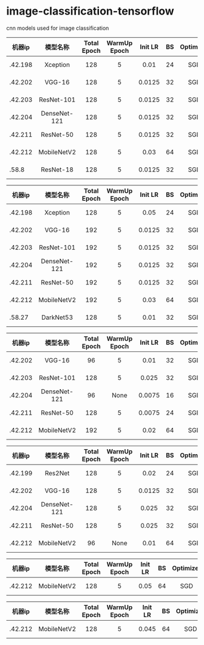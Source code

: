 # image-classification-tensorflow
cnn models used for image classification


|  机器ip   | 模型名称  |  Total Epoch   | WarmUp Epoch  |  Init LR   |  BS  | Optimizer  |  Eval Stat/Epoch |
|  ----  | :----:  |  :----:  | :----:  |  :----:  | :----: | :----:  |  :----:  |
| .42.198 | Xception | 128 | 5 | 0.01 | 24 | SGD | 0.70595 / 128 |
| .42.202 | VGG-16 | 128 | 5 | 0.0125 | 32 | SGD | 0.71685 / 128 |
| .42.203 | ResNet-101 | 128 | 5 | 0.0125 | 32 | SGD | 0.75602 / 128 |
| .42.204 | DenseNet-121 | 128 | 5 | 0.0125 | 32 | SGD | 0.70053 / 128 |
| .42.211 | ResNet-50 | 128 | 5 | 0.0125 | 32 | SGD | 0.74660 / 128 |
| .42.212 | MobileNetV2 | 128 | 5 | 0.03 | 64 | SGD | 0.704531 / 128 |
| .58.8 | ResNet-18 | 128 | 5 | 0.0125 | 32 | SGD | 0.69476 / 128 |

|  机器ip   | 模型名称  |  Total Epoch   | WarmUp Epoch  |  Init LR   |  BS  | Optimizer  |  Eval Stat/Epoch |
|  ----  | :----:  |  :----:  | :----:  |  :----:  | :----: | :----:  |  :----:  |
| .42.198 | Xception | 128 | 5 | 0.05 | 24 | SGD | 0.70844 / 28 |
| .42.202 | VGG-16 | 192 | 5 | 0.0125 | 32 | SGD | 0.71460 / 192 |
| .42.203 | ResNet-101 | 192 | 5 | 0.0125 | 32 | SGD | 0.75043/ 192 |
| .42.204 | DenseNet-121 | 192 | 5 | 0.0125 | 32 | SGD | 0.69875 / 192 |
| .42.211 | ResNet-50 | 192 | 5 | 0.0125 | 32 | SGD | 0.74475 / 192 |
| .42.212 | MobileNetV2 | 192 | 5 | 0.03 | 64 | SGD | 0.69936 / 192 |
| .58.27 | DarkNet53 | 128 | 5 | 0.01 | 32 | SGD | 0.72252 / 68 |

|  机器ip   | 模型名称  |  Total Epoch   | WarmUp Epoch  |  Init LR   |  BS  | Optimizer  |  Eval Stat/Epoch |
|  ----  | :----:  |  :----:  | :----:  |  :----:  | :----: | :----:  |  :----:  |
| .42.202 | VGG-16 | 96 | 5 | 0.01 | 32 | SGD | 0.71428 / 96 |
| .42.203 | ResNet-101 | 128 | 5 | 0.025 | 32 | SGD | 0.51310/ 16 |
| .42.204 | DenseNet-121 | 96 | None | 0.0075 | 16 | SGD | 0.70624 / 96 |
| .42.211 | ResNet-50 | 128 | 5 | 0.0075 | 24 | SGD | 0.74500 / 128 |
| .42.212 | MobileNetV2 | 192 | 5 | 0.02 | 64 | SGD | 0.69417 / 192 |

|  机器ip   | 模型名称  |  Total Epoch   | WarmUp Epoch  |  Init LR   |  BS  | Optimizer  |  Eval Stat/Epoch |
|  ----  | :----:  |  :----:  | :----:  |  :----:  | :----: | :----:  |  :----:  |
| .42.199 | Res2Net | 128 | 5 | 0.02 | 24  | SGD | 0.69635 / 52 |
| .42.202 | VGG-16 | 128 | 5 | 0.0125 | 32 | SGD | None / None |
| .42.204 | DenseNet-121 | 128 | 5 | 0.025 | 32 | SGD | 0.69156 / 120 |
| .42.211 | ResNet-50 | 128 | 5 | 0.025 | 32 | SGD | 0.74033 / 124 |
| .42.212 | MobileNetV2 | 96 | None | 0.01 | 64 | SGD | 0.67841 / 96 |

|  机器ip   | 模型名称  |  Total Epoch   | WarmUp Epoch  |  Init LR   |  BS  | Optimizer  |  Eval Stat/Epoch |
|  ----  | :----:  |  :----:  | :----:  |  :----:  | :----: | :----:  |  :----:  |
| .42.212 | MobileNetV2 | 128 | 5 | 0.05 | 64 | SGD | 0.68497 / 128 |

|  机器ip   | 模型名称  |  Total Epoch   | WarmUp Epoch  |  Init LR   |  BS  | Optimizer  |  Eval Stat/Epoch |
|  ----  | :----:  |  :----:  | :----:  |  :----:  | :----: | :----:  |  :----:  |
| .42.212 | MobileNetV2 | 128 | 5 | 0.045 | 64 | SGD | 0.61478 / 44 |
